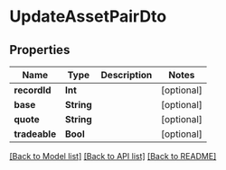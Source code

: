# UpdateAssetPairDto

## Properties
Name | Type | Description | Notes
------------ | ------------- | ------------- | -------------
**recordId** | **Int** |  | [optional] 
**base** | **String** |  | [optional] 
**quote** | **String** |  | [optional] 
**tradeable** | **Bool** |  | [optional] 

[[Back to Model list]](../README.md#documentation-for-models) [[Back to API list]](../README.md#documentation-for-api-endpoints) [[Back to README]](../README.md)



